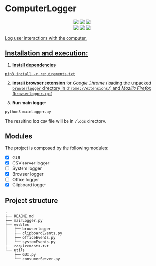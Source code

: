 # ComputerLogger

<p align="center">
    <a href="https://www.python.org/" alt="Activity">
        <img src="https://img.shields.io/badge/Python-3.8-blue?style=flat&labelColor=3776AB&color=3776AB&logo=python&logoColor=white" /></a>
    <a href="#computerlogger" alt="Activity">
        <img src="https://img.shields.io/badge/Windows-10-blue?style=flat&labelColor=0078D6&color=0078D6&logo=windows&logoColor=white" /></a>
    <a href="#computerlogger" alt="Activity">
        <img src="https://img.shields.io/badge/MacOS-10.14-blue?style=flat&labelColor=999999&color=999999&logo=apple&logoColor=white" /></a>
    </br>
    <a href="#computerlogger" alt="Activity">
        <img src="https://img.shields.io/badge/Office-365-blue?style=flat&labelColor=E74025&color=E74025&logo=microsoft-office&logoColor=white" /></a>
    <a href="#computerlogger" alt="Activity">
        <img src="https://img.shields.io/badge/Chrome-80-blue?style=flat&labelColor=EDAD00&color=EDAD00&logo=google-chrome&logoColor=white" /></a>
    <a href="#computerlogger" alt="Activity">
        <img src="https://img.shields.io/badge/Firefox-72-blue?style=flat&labelColor=FF7139&color=FF7139&logo=mozilla-firefox&logoColor=white" /></a>
        <a href="#computerlogger" alt="Activity">
</p>

Log user interactions with the computer.

## Installation and execution:

1. **Install dependencies**

```
pip3 install -r requirements.txt
```

2. **Install browser extension** for _Google Chrome_ (loading the unpacked `browserlogger` directory in `chrome://extensions/`) and _Mozilla Firefox_ ([`browserlogger.xpi`](https://github.com/marco2012/SystemLogger/tree/master/modules/browserlogger/web-ext-artifacts/browserlogger.xpi))

3. **Run main logger**

```
python3 mainLogger.py
```

The resulting log csv file will be in `/logs` directory.

## Modules

The project is composed by the following modules:

-   [x] GUI
-   [x] CSV server logger
-   [ ] System logger
-   [x] Browser logger
-   [ ] Office logger
-   [x] Clipboard logger

## Project structure

```
.
├── README.md
├── mainLogger.py
├── modules
│   ├── browserlogger
│   ├── clipboardEvents.py
│   ├── officeEvents.py
│   └── systemEvents.py
├── requirements.txt
└── utils
    ├── GUI.py
    └── consumerServer.py
```
